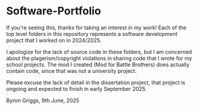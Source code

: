 # Software-Portfolio
If you're seeing this, thanks for taking an interest in my work! Each of the top level folders in this repository represents a software development project that I worked on in 2024/2025.

I apologize for the lack of source code in these folders, but I am concerned about the plagerism/copyright violations in sharing code that I wrote for my school projects. The mod I created (Mod for Battle Brothers) does actually contain code, since that was not a university project.

Please excuse the lack of detail in the dissertation project, that project is ongoing and expected to finish in early September 2025.

Byron Griggs, 9th June, 2025
